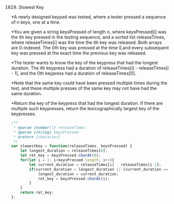 1629. Slowest Key

*A newly designed keypad was tested, where a tester pressed a sequence of n keys, one at a time.

*You are given a string keysPressed of length n, where keysPressed[i] was the ith key pressed in the testing sequence, and a sorted list releaseTimes, where releaseTimes[i] was the time the ith key was released. Both arrays are 0-indexed. The 0th key was pressed at the time 0,and every subsequent key was pressed at the exact time the previous key was released.

*The tester wants to know the key of the keypress that had the longest duration. The ith keypress had a duration of releaseTimes[i] - releaseTimes[i - 1], and the 0th keypress had a duration of releaseTimes[0].

*Note that the same key could have been pressed multiple times during the test, and these multiple presses of the same key may not have had the same duration.

*Return the key of the keypress that had the longest duration. If there are multiple such keypresses, return the lexicographically largest key of the keypresses.

```javascript
/**
 * @param {number[]} releaseTimes
 * @param {string} keysPressed
 * @return {character}
 */
var slowestKey = function(releaseTimes, keysPressed) {
    let longest_duration = releaseTimes[0];
    let ret_key = keysPressed.charAt(0);
    for(let i = 1; i<keysPressed.length; i++){
        let current_duration = releaseTimes[i] - releaseTimes[i-1];
        if(current_duration > longest_duration || (current_duration == longest_duration && keysPressed.charAt(i)>ret_key)) {
            longest_duration = current_duration;
            ret_key = keysPressed.charAt(i);
        }
    }
    return ret_key;
};
```